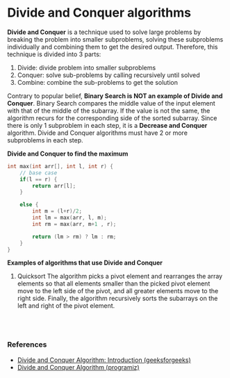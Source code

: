 # Divide and Conquer algorithms
**Divide and Conquer** is a technique used to solve large problems by breaking the problem into smaller subproblems, solving these subproblems individually and combining them to get the desired output. Therefore, this technique is divided into 3 parts:
1. Divide: divide problem into smaller subproblems
2. Conquer: solve sub-problems by calling recursively until solved
3. Combine: combine the sub-problems to get the solution

Contrary to popular belief, **Binary Search is NOT an example of Divide and Conquer**. Binary Search compares the middle value of the input element with that of the middle of the subarray. If the value is not the same, the algorithm recurs for the corresponding side of the sorted subarray. Since there is only 1 subproblem in each step, it is a **Decrease and Conquer** algorithm. Divide and Conquer algorithms must have 2 or more subproblems in each step.

**Divide and Conquer to find the maximum**
```c++
int max(int arr[], int l, int r) {
    // base case
    if(l == r) {
        return arr[l];
    }

    else {
        int m = (l+r)/2;
        int lm = max(arr, l, m);
        int rm = max(arr, m+1 , r);

        return (lm > rm) ? lm : rm;
    }
}
```

**Examples of algorithms that use Divide and Conquer**
1. Quicksort
The algorithm picks a pivot element and rearranges the array elements so that all elements smaller than the picked pivot element move to the left side of the pivot, and all greater elements move to the right side. Finally, the algorithm recursively sorts the subarrays on the left and right of the pivot element.


<br><br>
### References
- [Divide and Conquer Algorithm: Introduction (geeksforgeeks)](https://www.geeksforgeeks.org/divide-and-conquer-algorithm-introduction/)
- [Divide and Conquer Algorithm (programiz)](https://www.programiz.com/dsa/divide-and-conquer)
